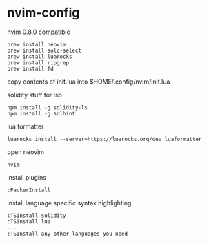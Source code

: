 # nvim-config

nvim 0.8.0 compatible

```
brew install neovim
brew install solc-select
brew install luarocks
brew install ripgrep
brew install fd
```
copy contents of init.lua into $HOME/.config/nvim/init.lua

solidity stuff for lsp

```
npm install -g solidity-ls
npm install -g solhint
```

lua formatter
```
luarocks install --server=https://luarocks.org/dev luaformatter
```

open neovim
```
nvim
```

install plugins
```
:PackerInstall
```

install language specific syntax highlighting
```
:TSInstall solidity
:TSInstall lua
...
:TSInstall any other languages you need
```
